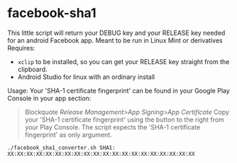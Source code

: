 # facebook-sha1

This little script will return your DEBUG key and your RELEASE key needed for an android Facebook app.
Meant to be run in Linux Mint or derivatives
Requires:

- `xclip` to be installed, so you can get your RELEASE key straight from the clipboard.
- Android Studio for linux with an ordinary install

Usage:
Your 'SHA-1 certificate fingerprint' can be found in your Google Play Console in your app section:

> Blockquote _Release Management>App Signing>App Certificate_
> Copy your 'SHA-1 certificate fingerprint' using the button to the right from your Play Console.
> The script expects the 'SHA-1 certificate fingerprint' as only argument.

`./facebook_sha1_converter.sh SHA1: XX:XX:XX:XX:XX:XX:XX:XX:XX:XX:XX:XX:XX:XX:XX:XX:XX:XX:XX:XX`
